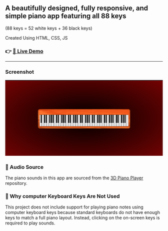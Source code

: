 ## A beautifully designed, fully responsive, and simple piano app featuring all 88 keys

(88 keys = 52 white keys + 36 black keys)

Created Using HTML, CSS, JS

### 👉 **[🎹 Live Demo](https://hassnahajizadeh-piano-project.netlify.app)**

---

### Screenshot

![desktop demo image of app](demoImg1.png)

### 🎵 Audio Source

The piano sounds in this app are sourced from the [3D Piano Player](https://github.com/reality3d/3d-piano-player) repository.

### 🎹 Why computer Keyboard Keys Are Not Used

This project does not include support for playing piano notes using computer keyboard keys because standard keyboards do not have enough keys to match a full piano layout. Instead, clicking on the on-screen keys is required to play sounds.
